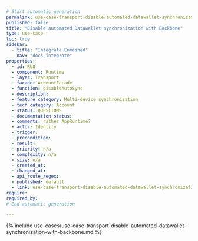 ```yaml
---
# Start automatic generation
permalink: use-case-transport-disable-automated-datawallet-synchronization-with-backbone
published: false
title: "Disable automated Datawallet synchronization with Backbone"
type: use-case
toc: true
sidebar:
  - title: "Integrate Enmeshed"
    nav: "docs_integrate"
properties:
  - id: RU8
  - component: Runtime
  - layer: Transport
  - facade: AccountFacade
  - function: disableAutoSync
  - description:
  - feature category: Multi-device synchronization
  - tech category: Account
  - status: QUESTIONS
  - documentation status:
  - comments: rather AppRuntime?
  - actor: Identity
  - trigger:
  - precondition:
  - result:
  - priority: n/a
  - complexity: n/a
  - size: n/a
  - created_at:
  - changed_at:
  - api_route_regex:
  - published: default
  - link: use-case-transport-disable-automated-datawallet-synchronization-with-backbone
require:
required_by:
# End automatic generation

---
```


{% include use-cases/use-case-transport-disable-automated-datawallet-synchronization-with-backbone.md %}

